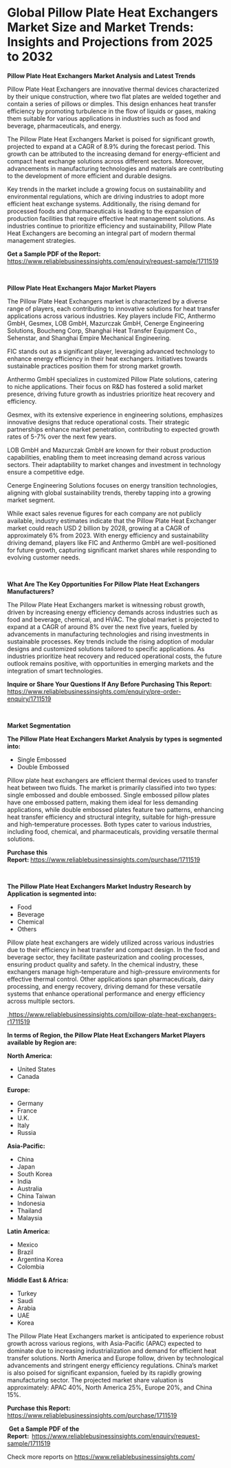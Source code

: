 <p><h1>Global Pillow Plate Heat Exchangers Market Size and Market Trends: Insights and Projections from 2025 to 2032</h1></p><p><strong>Pillow Plate Heat Exchangers Market Analysis and Latest Trends</strong></p>
<p><p>Pillow Plate Heat Exchangers are innovative thermal devices characterized by their unique construction, where two flat plates are welded together and contain a series of pillows or dimples. This design enhances heat transfer efficiency by promoting turbulence in the flow of liquids or gases, making them suitable for various applications in industries such as food and beverage, pharmaceuticals, and energy.</p><p>The Pillow Plate Heat Exchangers Market is poised for significant growth, projected to expand at a CAGR of 8.9% during the forecast period. This growth can be attributed to the increasing demand for energy-efficient and compact heat exchange solutions across different sectors. Moreover, advancements in manufacturing technologies and materials are contributing to the development of more efficient and durable designs.</p><p>Key trends in the market include a growing focus on sustainability and environmental regulations, which are driving industries to adopt more efficient heat exchange systems. Additionally, the rising demand for processed foods and pharmaceuticals is leading to the expansion of production facilities that require effective heat management solutions. As industries continue to prioritize efficiency and sustainability, Pillow Plate Heat Exchangers are becoming an integral part of modern thermal management strategies.</p></p>
<p><strong>Get a Sample PDF of the Report:&nbsp;</strong> <a href="https://www.reliablebusinessinsights.com/enquiry/request-sample/1711519?utm_campaign=39&utm_medium=2&utm_source=Github&utm_content=ia&utm_term=11012025&utm_id=pillow-plate-heat-exchangers">https://www.reliablebusinessinsights.com/enquiry/request-sample/1711519</a></p>
<p>&nbsp;</p>
<p><strong>Pillow Plate Heat Exchangers Major Market Players</strong></p>
<p><p>The Pillow Plate Heat Exchangers market is characterized by a diverse range of players, each contributing to innovative solutions for heat transfer applications across various industries. Key players include FIC, Anthermo GmbH, Gesmex, LOB GmbH, Mazurczak GmbH, Cenerge Engineering Solutions, Boucheng Corp, Shanghai Heat Transfer Equipment Co., Sehenstar, and Shanghai Empire Mechanical Engineering.</p><p>FIC stands out as a significant player, leveraging advanced technology to enhance energy efficiency in their heat exchangers. Initiatives towards sustainable practices position them for strong market growth.</p><p>Anthermo GmbH specializes in customized Pillow Plate solutions, catering to niche applications. Their focus on R&D has fostered a solid market presence, driving future growth as industries prioritize heat recovery and efficiency.</p><p>Gesmex, with its extensive experience in engineering solutions, emphasizes innovative designs that reduce operational costs. Their strategic partnerships enhance market penetration, contributing to expected growth rates of 5-7% over the next few years.</p><p>LOB GmbH and Mazurczak GmbH are known for their robust production capabilities, enabling them to meet increasing demand across various sectors. Their adaptability to market changes and investment in technology ensure a competitive edge.</p><p>Cenerge Engineering Solutions focuses on energy transition technologies, aligning with global sustainability trends, thereby tapping into a growing market segment.</p><p>While exact sales revenue figures for each company are not publicly available, industry estimates indicate that the Pillow Plate Heat Exchanger market could reach USD 2 billion by 2028, growing at a CAGR of approximately 6% from 2023. With energy efficiency and sustainability driving demand, players like FIC and Anthermo GmbH are well-positioned for future growth, capturing significant market shares while responding to evolving customer needs.</p></p>
<p>&nbsp;</p>
<p><strong>What Are The Key Opportunities For Pillow Plate Heat Exchangers Manufacturers?</strong></p>
<p><p>The Pillow Plate Heat Exchangers market is witnessing robust growth, driven by increasing energy efficiency demands across industries such as food and beverage, chemical, and HVAC. The global market is projected to expand at a CAGR of around 8% over the next five years, fueled by advancements in manufacturing technologies and rising investments in sustainable processes. Key trends include the rising adoption of modular designs and customized solutions tailored to specific applications. As industries prioritize heat recovery and reduced operational costs, the future outlook remains positive, with opportunities in emerging markets and the integration of smart technologies.</p></p>
<p><strong>Inquire or Share Your Questions If Any Before Purchasing This Report:</strong> <a href="https://www.reliablebusinessinsights.com/enquiry/pre-order-enquiry/1711519?utm_campaign=39&utm_medium=2&utm_source=Github&utm_content=ia&utm_term=11012025&utm_id=pillow-plate-heat-exchangers">https://www.reliablebusinessinsights.com/enquiry/pre-order-enquiry/1711519</a></p>
<p>&nbsp;</p>
<p><strong>Market Segmentation</strong></p>
<p><strong>The Pillow Plate Heat Exchangers Market Analysis by types is segmented into:</strong></p>
<p><ul><li>Single Embossed</li><li>Double Embossed</li></ul></p>
<p><p>Pillow plate heat exchangers are efficient thermal devices used to transfer heat between two fluids. The market is primarily classified into two types: single embossed and double embossed. Single embossed pillow plates have one embossed pattern, making them ideal for less demanding applications, while double embossed plates feature two patterns, enhancing heat transfer efficiency and structural integrity, suitable for high-pressure and high-temperature processes. Both types cater to various industries, including food, chemical, and pharmaceuticals, providing versatile thermal solutions.</p></p>
<p><strong>Purchase this Report:&nbsp;</strong><a href="https://www.reliablebusinessinsights.com/purchase/1711519?utm_campaign=39&utm_medium=2&utm_source=Github&utm_content=ia&utm_term=11012025&utm_id=pillow-plate-heat-exchangers">https://www.reliablebusinessinsights.com/purchase/1711519</a></p>
<p>&nbsp;</p>
<p><strong>The Pillow Plate Heat Exchangers Market Industry Research by Application is segmented into:</strong></p>
<p><ul><li>Food</li><li>Beverage</li><li>Chemical</li><li>Others</li></ul></p>
<p><p>Pillow plate heat exchangers are widely utilized across various industries due to their efficiency in heat transfer and compact design. In the food and beverage sector, they facilitate pasteurization and cooling processes, ensuring product quality and safety. In the chemical industry, these exchangers manage high-temperature and high-pressure environments for effective thermal control. Other applications span pharmaceuticals, dairy processing, and energy recovery, driving demand for these versatile systems that enhance operational performance and energy efficiency across multiple sectors.</p></p>
<p><a href="https://www.reliablebusinessinsights.com/pillow-plate-heat-exchangers-r1711519?utm_campaign=39&utm_medium=2&utm_source=Github&utm_content=ia&utm_term=11012025&utm_id=pillow-plate-heat-exchangers">&nbsp;https://www.reliablebusinessinsights.com/pillow-plate-heat-exchangers-r1711519</a></p>
<p><strong>In terms of Region, the Pillow Plate Heat Exchangers Market Players available by Region are:</strong></p>
<p>
    <p> <strong> North America: </strong>
        <ul>
            <li>United States</li>
            <li>Canada</li>
        </ul>
        </p> 
    <p> <strong> Europe: </strong>
        <ul>
            <li>Germany</li>
            <li>France</li>
            <li>U.K.</li>
            <li>Italy</li>
            <li>Russia</li>
        </ul>
        </p> 
    <p> <strong> Asia-Pacific: </strong>
        <ul>
            <li>China</li>
            <li>Japan</li>
            <li>South Korea</li>
            <li>India</li>
            <li>Australia</li>
            <li>China Taiwan</li>
            <li>Indonesia</li>
            <li>Thailand</li>
            <li>Malaysia</li>
        </ul>
        </p> 
    <p> <strong> Latin America: </strong>
        <ul>
            <li>Mexico</li>
            <li>Brazil</li>
            <li>Argentina Korea</li>
            <li>Colombia</li>
        </ul>
        </p> 
    <p> <strong> Middle East & Africa: </strong>
        <ul>
            <li>Turkey</li>
            <li>Saudi</li>
            <li>Arabia</li>
            <li>UAE</li>
            <li>Korea</li>
        </ul>
    </p>
    </p>
<p><p>The Pillow Plate Heat Exchangers market is anticipated to experience robust growth across various regions, with Asia-Pacific (APAC) expected to dominate due to increasing industrialization and demand for efficient heat transfer solutions. North America and Europe follow, driven by technological advancements and stringent energy efficiency regulations. China’s market is also poised for significant expansion, fueled by its rapidly growing manufacturing sector. The projected market share valuation is approximately: APAC 40%, North America 25%, Europe 20%, and China 15%.</p></p>
<p><strong>Purchase this Report: </strong><a href="https://www.reliablebusinessinsights.com/purchase/1711519?utm_campaign=39&utm_medium=2&utm_source=Github&utm_content=ia&utm_term=11012025&utm_id=pillow-plate-heat-exchangers">https://www.reliablebusinessinsights.com/purchase/1711519</a></p>
<p>&nbsp;<strong>Get a Sample PDF of the Report:&nbsp;&nbsp;</strong><a href="https://www.reliablebusinessinsights.com/enquiry/request-sample/1711519?utm_campaign=39&utm_medium=2&utm_source=Github&utm_content=ia&utm_term=11012025&utm_id=pillow-plate-heat-exchangers">https://www.reliablebusinessinsights.com/enquiry/request-sample/1711519</a></p>
<p><strong></strong></p>
<p>Check more reports on <a href="https://www.reliablebusinessinsights.com/?utm_campaign=39&utm_medium=2&utm_source=Github&utm_content=ia&utm_term=11012025&utm_id=pillow-plate-heat-exchangers">https://www.reliablebusinessinsights.com/</a></p>